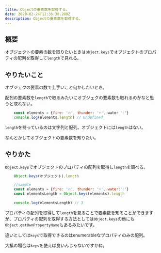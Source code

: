 ```yaml
---
title: Objectの要素数を取得する。
date: 2020-02-24T12:36:38.280Z
description: Objectの要素数を取得する。
---
```

## 概要
オブジェクトの要素の数を取りたいときは`Object.keys`でオブジェクトのプロパティの配列を取得して`length`で見れる。
## やりたいこと

オブジェクの要素の数で上手いこと何かしたいとき。

配列の要素数を`length`で取るみたいにオブジェクの要素数も取れるのかなと思うと取れない。
```javascript
    const elements = {fire: '🔥', thunder: '⚡️', water '💧'}
    console.log(elements.length) // undefined
```
`length`を持っているのは文字列と配列。オブジェクトには`length`はない。

なんとかしてオブジェクトの要素数を知りたい。

## やりかた

`Object.keys`でオブジェクトのプロパティの配列を取得し`length`を調べる。
```javascript
    Object.keys(オブジェクト).length
```
```javascript
    //sample
    const elements = {fire: '🔥', thunder: '⚡️', water:'💧'}
    const elementsLength = Object.keys(elements).length
    
    console.log(elementsLength) // 3
```
 

プロパティの配列を取得して`length`を見ることで要素数を知ることができますが、プロパティの配列を取得する方法としては`Object.keys`の他にも`Object.getOwnPropertyName`もあるみたいです。

違いとしては`keys`で取得できるのはenumerableなプロパティのみの配列。

大抵の場合は`keys`を使えば良いんじゃないですかね。
